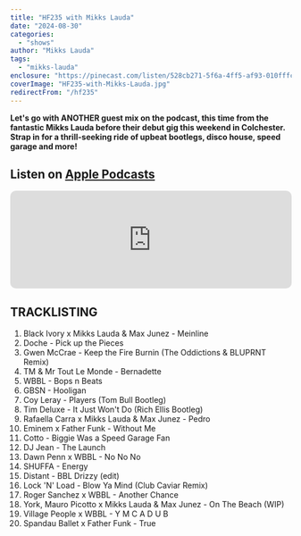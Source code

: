 ```yaml
---
title: "HF235 with Mikks Lauda"
date: "2024-08-30"
categories:
  - "shows"
author: "Mikks Lauda"
tags:
  - "mikks-lauda"
enclosure: "https://pinecast.com/listen/528cb271-5f6a-4ff5-af93-010fffce12c8.mp3 87718169 audio/mpeg"
coverImage: "HF235-with-Mikks-Lauda.jpg"
redirectFrom: "/hf235"
---
```


**Let's go with ANOTHER guest mix on the podcast, this time from the fantastic Mikks Lauda before their debut gig this weekend in Colchester. Strap in for a thrill-seeking ride of upbeat bootlegs, disco house, speed garage and more!**

## Listen on [Apple Podcasts](https://podcasts.apple.com/gb/podcast/hf235-with-mikks-lauda-30-aug-2024/id355833875?i=1000667307305)

<iframe allow="autoplay *; encrypted-media *; fullscreen *; clipboard-write" frameborder="0" height="175" style="width:100%;max-width:660px;overflow:hidden;border-radius:10px;" sandbox="allow-forms allow-popups allow-same-origin allow-scripts allow-storage-access-by-user-activation allow-top-navigation-by-user-activation" src="https://embed.podcasts.apple.com/gb/podcast/hf235-with-mikks-lauda-30-aug-2024/id355833875?i=1000667307305"></iframe>

## TRACKLISTING

1. Black Ivory x Mikks Lauda &amp; Max Junez - Meinline
2. Doche - Pick up the Pieces
3. Gwen McCrae - Keep the Fire Burnin (The Oddictions &amp; BLUPRNT Remix)
4. TM &amp; Mr Tout Le Monde - Bernadette
5. WBBL - Bops n Beats
5. GBSN - Hooligan
6. Coy Leray - Players (Tom Bull Bootleg)
7. Tim Deluxe - It Just Won&#x27;t Do (Rich Ellis Bootleg)
8. Rafaella Carra x Mikks Lauda &amp; Max Junez - Pedro
9. Eminem x Father Funk - Without Me
10. Cotto - Biggie Was a Speed Garage Fan
11. DJ Jean - The Launch
12. Dawn Penn x WBBL - No No No
13. SHUFFA - Energy
14. Distant - BBL Drizzy (edit)
15. Lock &#x27;N&#x27; Load - Blow Ya Mind (Club Caviar Remix)
16. Roger Sanchez x WBBL - Another Chance
17. York, Mauro Picotto x Mikks Lauda &amp; Max Junez - On The Beach (WIP)
18. Village People x WBBL - Y M C A D U B
19. Spandau Ballet x Father Funk - True


